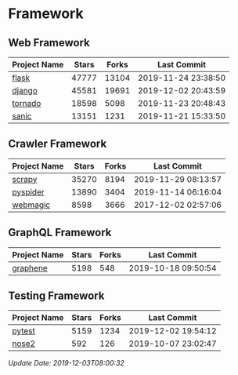 # Framework

## Web Framework

| Project Name | Stars | Forks | Last Commit |
| ------------ | ----- | ----- | ----------- |
| [flask](https://github.com/pallets/flask) | 47777 | 13104 | 2019-11-24 23:38:50 |
| [django](https://github.com/django/django) | 45581 | 19691 | 2019-12-02 20:43:59 |
| [tornado](https://github.com/tornadoweb/tornado) | 18598 | 5098 | 2019-11-23 20:48:43 |
| [sanic](https://github.com/huge-success/sanic) | 13151 | 1231 | 2019-11-21 15:33:50 |

## Crawler Framework

| Project Name | Stars | Forks | Last Commit |
| ------------ | ----- | ----- | ----------- |
| [scrapy](https://github.com/scrapy/scrapy) | 35270 | 8194 | 2019-11-29 08:13:57 |
| [pyspider](https://github.com/binux/pyspider) | 13890 | 3404 | 2019-11-14 06:16:04 |
| [webmagic](https://github.com/code4craft/webmagic) | 8598 | 3666 | 2017-12-02 02:57:06 |

## GraphQL Framework

| Project Name | Stars | Forks | Last Commit |
| ------------ | ----- | ----- | ----------- |
| [graphene](https://github.com/graphql-python/graphene) | 5198 | 548 | 2019-10-18 09:50:54 |

## Testing Framework

| Project Name | Stars | Forks | Last Commit |
| ------------ | ----- | ----- | ----------- |
| [pytest](https://github.com/pytest-dev/pytest) | 5159 | 1234 | 2019-12-02 19:54:12 |
| [nose2](https://github.com/nose-devs/nose2) | 592 | 126 | 2019-10-07 23:02:47 |

*Update Date: 2019-12-03T08:00:32*